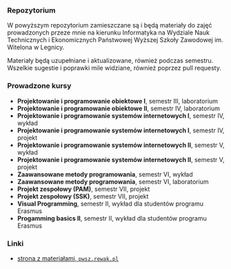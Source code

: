 ### Repozytorium
W powyższym repozytorium zamieszczane są i będą materiały do zajęć prowadzonych przeze mnie na kierunku Informatyka na Wydziale Nauk Technicznych i Ekonomicznych Państwowej Wyższej Szkoły Zawodowej im. Witelona w Legnicy.

Materiały będą uzupełniane i aktualizowane, również podczas semestru. Wszelkie sugestie i poprawki mile widziane, również poprzez pull requesty.

### Prowadzone kursy
* **Projektowanie i programowanie obiektowe I**, semestr III, laboratorium
* **Projektowanie i programowanie obiektowe II**, semestr IV, laboratorium
* **Projektowanie i programowanie systemów internetowych I**, semestr IV, wykład
* **Projektowanie i programowanie systemów internetowych I**, semestr IV, projekt
* **Projektowanie i programowanie systemów internetowych II**, semestr V, wykład
* **Projektowanie i programowanie systemów internetowych II**, semestr V, projekt
* **Zaawansowane metody programowania**, semestr VI, wykład
* **Zaawansowane metody programowania**, semestr VI, laboratorium
* **Projekt zespołowy (PAM)**, semestr VII, projekt
* **Projekt zespołowy (SSK)**, semestr VII, projekt
* **Visual Programming**, semestr II, wykład dla studentów programu Erasmus
* **Progamming basics II**, semestr II, wykład dla studentów programu Erasmus

### Linki
* [strona z materiałami, `pwsz.rewak.pl`](http://pwsz.rewak.pl/)
